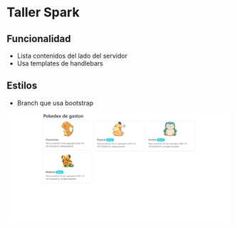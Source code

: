 # Taller Spark

## Funcionalidad
* Lista contenidos del lado del servidor
* Usa templates de handlebars

## Estilos
* Branch que usa bootstrap

![screenshot](/docs/screenshot.png?raw=true "Optional Title")
